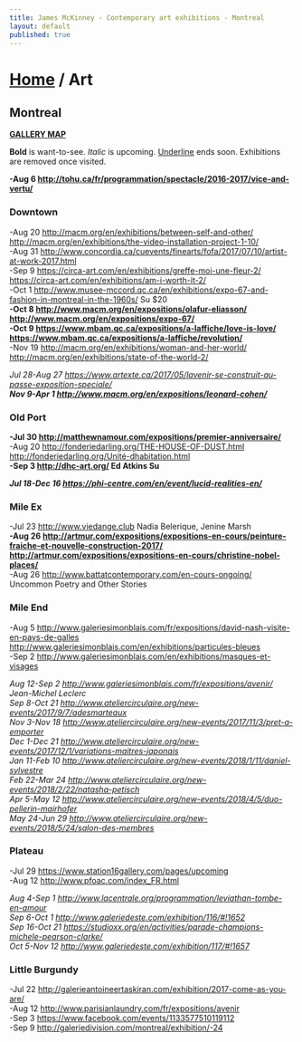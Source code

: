 ```yaml
---
title: James McKinney - Contemporary art exhibitions - Montreal
layout: default
published: true
---
```


# [Home](/) / Art

## Montreal

**[GALLERY MAP](https://www.google.com/maps/d/u/0/edit?mid=1pKDvWCvnInNN2igV2ruxxL_srzE)**

<p><span class="glyphicon glyphicon-info-sign" aria-hidden="true"></span> <strong>Bold</strong> is want-to-see. <em>Italic</em> is upcoming. <u>Underline</u> ends soon. Exhibitions are removed once visited.</p>

**-Aug 6 <http://tohu.ca/fr/programmation/spectacle/2016-2017/vice-and-vertu/>**  

### Downtown

-Aug 20 <http://macm.org/en/exhibitions/between-self-and-other/> <http://macm.org/en/exhibitions/the-video-installation-project-1-10/>  
-Aug 31 <http://www.concordia.ca/cuevents/finearts/fofa/2017/07/10/artist-at-work-2017.html>  
-Sep 9 <https://circa-art.com/en/exhibitions/greffe-moi-une-fleur-2/> <https://circa-art.com/en/exhibitions/am-i-worth-it-2/>  
-Oct 1 <http://www.musee-mccord.qc.ca/en/exhibitions/expo-67-and-fashion-in-montreal-in-the-1960s/> Su $20  
**-Oct 8 <http://www.macm.org/en/expositions/olafur-eliasson/> <http://www.macm.org/en/expositions/expo-67/>**  
**-Oct 9 <https://www.mbam.qc.ca/expositions/a-laffiche/love-is-love/> <https://www.mbam.qc.ca/expositions/a-laffiche/revolution/>**  
-Nov 19 <http://macm.org/en/exhibitions/woman-and-her-world/> <http://macm.org/en/exhibitions/state-of-the-world-2/>  

_Jul 28-Aug 27 <https://www.artexte.ca/2017/05/lavenir-se-construit-au-passe-exposition-speciale/>_  
_**Nov 9-Apr 1 <http://www.macm.org/en/expositions/leonard-cohen/>**_  

### Old Port

**-Jul 30 <http://matthewnamour.com/expositions/premier-anniversaire/>**  
-Aug 20 <http://fonderiedarling.org/THE-HOUSE-OF-DUST.html> <http://fonderiedarling.org/Unité-dhabitation.html>  
**-Sep 3 <http://dhc-art.org/> Ed Atkins Su**  

_**Jul 18-Dec 16 <https://phi-centre.com/en/event/lucid-realities-en/>**_  

### Mile Ex

-Jul 23 <http://www.viedange.club> Nadia Belerique, Jenine Marsh  
**-Aug 26 <http://artmur.com/expositions/expositions-en-cours/peinture-fraiche-et-nouvelle-construction-2017/> <http://artmur.com/expositions/expositions-en-cours/christine-nobel-places/>**  
-Aug 26 <http://www.battatcontemporary.com/en-cours-ongoing/> Uncommon Poetry and Other Stories  

### Mile End

-Aug 5 <http://www.galeriesimonblais.com/fr/expositions/david-nash-visite-en-pays-de-galles> <http://www.galeriesimonblais.com/en/exhibitions/particules-bleues>  
-Sep 2 <http://www.galeriesimonblais.com/en/exhibitions/masques-et-visages>  

_Aug 12-Sep 2 <http://www.galeriesimonblais.com/fr/expositions/avenir/> Jean-Michel Leclerc_  
_Sep 8-Oct 21 <http://www.ateliercirculaire.org/new-events/2017/9/7/adesmarteaux>_  
_Nov 3-Nov 18 <http://www.ateliercirculaire.org/new-events/2017/11/3/pret-a-emporter>_  
_Dec 1-Dec 21 <http://www.ateliercirculaire.org/new-events/2017/12/1/variations-maitres-japonais>_  
_Jan 11-Feb 10 <http://www.ateliercirculaire.org/new-events/2018/1/11/daniel-sylvestre>_  
_Feb 22-Mar 24 <http://www.ateliercirculaire.org/new-events/2018/2/22/natasha-petisch>_  
_Apr 5-May 12 <http://www.ateliercirculaire.org/new-events/2018/4/5/duo-pellerin-mairhofer>_  
_May 24-Jun 29 <http://www.ateliercirculaire.org/new-events/2018/5/24/salon-des-membres>_  

### Plateau

-Jul 29 <https://www.station16gallery.com/pages/upcoming>  
-Aug 12 <http://www.pfoac.com/index_FR.html>  

_Aug 4-Sep 1 <http://www.lacentrale.org/programmation/leviathan-tombe-en-amour>_  
_Sep 6-Oct 1 <http://www.galeriedeste.com/exhibition/116/#!1652>_  
_Sep 16-Oct 21 <https://studioxx.org/en/activities/parade-champions-michele-pearson-clarke/>_  
_Oct 5-Nov 12 <http://www.galeriedeste.com/exhibition/117/#!1657>_  

### Little Burgundy

-Jul 22 <http://galerieantoineertaskiran.com/exhibition/2017-come-as-you-are/>  
-Aug 12 <http://www.parisianlaundry.com/fr/expositions/avenir>  
-Sep 3 <https://www.facebook.com/events/1133577510119112>  
-Sep 9 <http://galeriedivision.com/montreal/exhibition/-24>  
